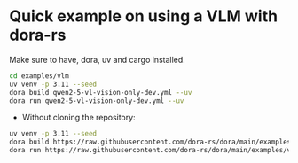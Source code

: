 # Quick example on using a VLM with dora-rs

Make sure to have, dora, uv and cargo installed.

```bash
cd examples/vlm
uv venv -p 3.11 --seed
dora build qwen2-5-vl-vision-only-dev.yml --uv
dora run qwen2-5-vl-vision-only-dev.yml --uv
```

- Without cloning the repository:

```bash
uv venv -p 3.11 --seed
dora build https://raw.githubusercontent.com/dora-rs/dora/main/examples/vlm/qwenvl.yml --uv
dora run https://raw.githubusercontent.com/dora-rs/dora/main/examples/vlm/qwenvl.yml --uv
```
